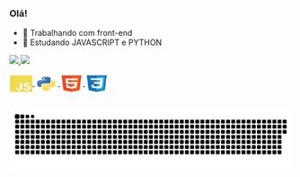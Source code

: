 ### Olá!

- 🔭 Trabalhando com front-end
- 🌱 Estudando JAVASCRIPT e PYTHON

<div>
  <a href="https://github.com/felpszadaa">
  <img height="180em" src="https://github-readme-stats.vercel.app/api?username=felpszadaa&show_icons=true&theme=dark&include_all_commits=true&count_private=true"/>
  <img height="180em" src="https://github-readme-stats.vercel.app/api/top-langs/?username=felpszadaa&layout=compact&langs_count=7&theme=dark"/>
</div>
  
 <div style="display: inline_block"><br>
 <img align="center" alt="Felps-Js" height="30" width="41" src="https://raw.githubusercontent.com/devicons/devicon/master/icons/javascript/javascript-plain.svg">
  <img align="center" alt="Felps-Py" height="30" width="41" src="https://raw.githubusercontent.com/devicons/devicon/master/icons/python/python-original.svg"> 
  <img align="center" alt="Felps-HTML" height="30" width="41" src="https://raw.githubusercontent.com/devicons/devicon/master/icons/html5/html5-original.svg">
  <img align="center" alt="Felps-CSS" height="30" width="41" src="https://raw.githubusercontent.com/devicons/devicon/master/icons/css3/css3-original.svg">
</div>
  
##
  
   ![Snake animation](https://github.com/felpszadaa/felpszadaa/blob/output/github-contribution-grid-snake.svg)
